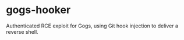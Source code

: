 # gogs-hooker
Authenticated RCE exploit for Gogs, using Git hook injection to deliver a reverse shell.
